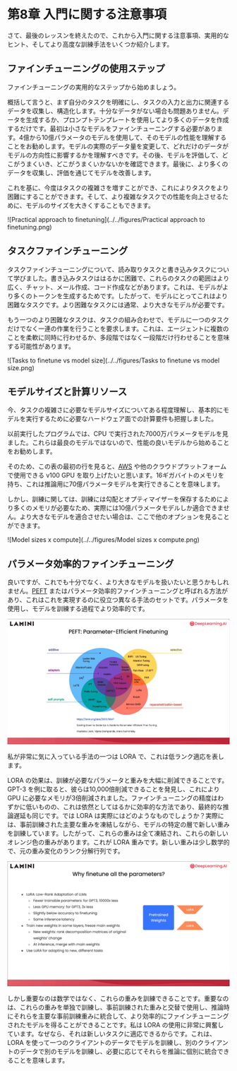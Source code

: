 # 第8章 入門に関する注意事項

さて、最後のレッスンを終えたので、これから入門に関する注意事項、実用的なヒント、そしてより高度な訓練手法をいくつか紹介します。

## ファインチューニングの使用ステップ

ファインチューニングの実用的なステップから始めましょう。

概括して言うと、まず自分のタスクを明確にし、タスクの入力と出力に関連するデータを収集し、構造化します。十分なデータがない場合も問題ありません。データを生成するか、プロンプトテンプレートを使用してより多くのデータを作成するだけです。最初は小さなモデルをファインチューニングする必要があります。4億から10億パラメータのモデルを使用して、そのモデルの性能を理解することをお勧めします。モデルの実際のデータ量を変更して、どれだけのデータがモデルの方向性に影響するかを理解すべきです。その後、モデルを評価して、どこがうまくいき、どこがうまくいかないかを確認できます。最後に、より多くのデータを収集し、評価を通じてモデルを改善します。

これを基に、今度はタスクの複雑さを増すことができ、これによりタスクをより困難にすることができます。そして、より複雑なタスクでの性能を向上させるために、モデルのサイズを大きくすることもできます。

![Practical approach to finetuning](../../figures/Practical approach to finetuning.png)

## タスクファインチューニング

タスクファインチューニングについて、読み取りタスクと書き込みタスクについて学びました。書き込みタスクははるかに困難で、これらのタスクの範囲はより広く、チャット、メール作成、コード作成などがあります。これは、モデルがより多くのトークンを生成するためです。したがって、モデルにとってこれはより困難なタスクです。より困難なタスクには通常、より大きなモデルが必要です。

もう一つのより困難なタスクは、タスクの組み合わせで、モデルに一つのタスクだけでなく一連の作業を行うことを要求します。これは、エージェントに複数のことを柔軟に同時に行わせるか、多段階ではなく一段階だけ行わせることを意味する可能性があります。

![Tasks to finetune vs model size](../../figures/Tasks to finetune vs model size.png)

## モデルサイズと計算リソース

今、タスクの複雑さに必要なモデルサイズについてある程度理解し、基本的にモデルを実行するために必要なハードウェア面での計算要件も把握しました。

以前実行したプログラムでは、CPU で実行された7000万パラメータモデルを見ました。これらは最良のモデルではないので、性能の良いモデルから始めることをお勧めします。

そのため、この表の最初の行を見ると、[AWS](https://aws.amazon.com/) や他のクラウドプラットフォームで使用できる v100 GPU を取り上げたいと思います。16ギガバイトのメモリを持ち、これは推論用に70億パラメータモデルを実行できることを意味します。

しかし、訓練に関しては、訓練には勾配とオプティマイザーを保存するためにより多くのメモリが必要なため、実際には10億パラメータモデルしか適合できません。より大きなモデルを適合させたい場合は、ここで他のオプションを見ることができます。

![Model sizes x compute](../../figures/Model sizes x compute.png)

## パラメータ効率的ファインチューニング

良いですが、これでも十分でなく、より大きなモデルを扱いたいと思うかもしれません。[PEFT](https://arxiv.org/abs/2303.15647) またはパラメータ効率的ファインチューニングと呼ばれる方法があり、これはこれを実現するのに役立つ異なる手法のセットです。パラメータを使用し、モデルを訓練する過程でより効率的です。

![PEFT](../../figures/PEFT.png)

私が非常に気に入っている手法の一つは LORA で、これは低ランク適応を表します。

LORA の効果は、訓練が必要なパラメータと重みを大幅に削減できることです。GPT-3 を例に取ると、彼らは10,000倍削減できることを発見し、これにより GPU に必要なメモリが3倍削減されました。ファインチューニングの精度はわずかに低いものの、これは依然としてはるかに効率的な方法であり、最終的な推論遅延も同じです。では LORA は実際にはどのようなものでしょうか？実際には、事前訓練された主要な重みを凍結しながら、モデルの特定の層で新しい重みを訓練しています。したがって、これらの重みは全て凍結され、これらの新しいオレンジ色の重みがあります。これが LORA 重みです。新しい重みは少し数学的で、元の重み変化のランク分解行列です。

![LORA](../../figures/LORA.png)

しかし重要なのは数学ではなく、これらの重みを訓練できることです。重要なのは、これらの重みを単独で訓練し、事前訓練された重みと交替で使用し、推論時にそれらを主要な事前訓練重みに統合して、より効率的にファインチューニングされたモデルを得ることができることです。私は LORA の使用に非常に興奮しています。なぜなら、それは新しいタスクに適応できるからです。これは、LORA を使って一つのクライアントのデータでモデルを訓練し、別のクライアントのデータで別のモデルを訓練し、必要に応じてそれらを推論に個別に統合できることを意味します。